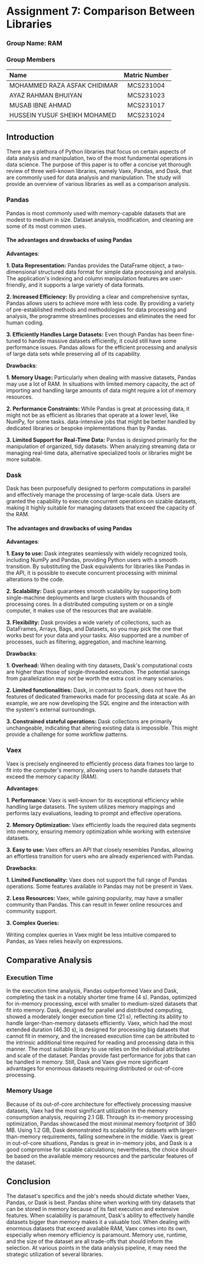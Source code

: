 # Assignment 7: Comparison Between Libraries 

### Group Name: RAM

### Group Members
| Name                             | Matric Number |
| :------------------------------- | :-------------:|
|MOHAMMED RAZA ASFAK CHIDIMAR | MCS231004|
|AYAZ RAHMAN BHUIYAN |MCS231023 |
|MUSAB IBNE AHMAD  |MCS231017 |
|HUSSEIN YUSUF SHEIKH MOHAMED |MCS231024 |

## Introduction

There are a plethora of Python libraries that focus on certain aspects of data analysis and manipulation, two of the most fundamental operations in data science. The purpose of this paper is to offer a concise yet thorough review of three well-known libraries, namely Vaex, Pandas, and Dask, that are commonly used for data analysis and manipulation. The study will provide an overview of various libraries as well as a comparison analysis.


### Pandas

Pandas is most commonly used with memory-capable datasets that are modest to medium in size. Dataset analysis, modification, and cleaning are some of its most common uses.

#### The advantages and drawbacks of using Pandas

**Advantages**:

**1. Data Representation:**
Pandas provides the DataFrame object, a two-dimensional structured data format for simple data processing and analysis. The application's indexing and column manipulation features are user-friendly, and it supports a large variety of data formats.


**2. Increased Efficiency:**
By providing a clear and comprehensive syntax, Pandas allows users to achieve more with less code. By providing a variety of pre-established methods and methodologies for data processing and analysis, the programme streamlines processes and eliminates the need for human coding.


**3. Efficiently Handles Large Datasets:**
Even though Pandas has been fine-tuned to handle massive datasets efficiently, it could still have some performance issues. Pandas allows for the efficient processing and analysis of large data sets while preserving all of its capability.


**Drawbacks**:

**1. Memory Usage:**
Particularly when dealing with massive datasets, Pandas may use a lot of RAM. In situations with limited memory capacity, the act of importing and handling large amounts of data might require a lot of memory resources.


**2. Performance Constraints:**
While Pandas is great at processing data, it might not be as efficient as libraries that operate at a lower level, like NumPy, for some tasks. data-intensive jobs that might be better handled by dedicated libraries or bespoke implementations than by Pandas.


**3. Limited Support for Real-Time Data:**
Pandas is designed primarily for the manipulation of organized, tidy datasets. When analyzing streaming data or managing real-time data, alternative specialized tools or libraries might be more suitable.


### Dask

Dask has been purposefully designed to perform computations in parallel and effectively manage the processing of large-scale data. Users are granted the capability to execute concurrent operations on sizable datasets, making it highly suitable for managing datasets that exceed the capacity of the RAM.


#### The advantages and drawbacks of using Pandas

**Advantages**:

**1. Easy to use:**
Dask integrates seamlessly with widely recognized tools, including NumPy and Pandas, providing Python users with a smooth transition. By substituting the Dask equivalents for libraries like Pandas in the API, it is possible to execute concurrent processing with minimal alterations to the code.


**2. Scalability:** 
Dask guarantees smooth scalability by supporting both single-machine deployments and large clusters with thousands of processing cores. In a distributed computing system or on a single computer, it makes use of the resources that are available.


**3. Flexibility:**
Dask provides a wide variety of collections, such as DataFrames, Arrays, Bags, and Datasets, so you may pick the one that works best for your data and your tasks. Also supported are a number of processes, such as filtering, aggregation, and machine learning.


**Drawbacks**:

**1. Overhead:**
When dealing with tiny datasets, Dask's computational costs are higher than those of single-threaded execution. The potential savings from parallelization may not be worth the extra cost in many scenarios.


**2. Limited functionalities:** 
Dask, in contrast to Spark, does not have the features of dedicated frameworks made for processing data at scale. As an example, we are now developing the SQL engine and the interaction with the system's external surroundings.


**3. Constrained stateful operations:** 
Dask collections are primarily unchangeable, indicating that altering existing data is impossible. This might provide a challenge for some workflow patterns.


### Vaex

Vaex is precisely engineered to efficiently process data frames too large to fit into the computer's memory, allowing users to handle datasets that exceed the memory capacity (RAM).

**Advantages**:

**1. Performance:**
Vaex is well-known for its exceptional efficiency while handling large datasets. The system utilizes memory mappings and performs lazy evaluations, leading to prompt and effective operations.


**2. Memory Optimization:**
Vaex efficiently loads the required data segments into memory, ensuring memory optimization while working with extensive datasets.


**3. Easy to use:**
Vaex offers an API that closely resembles Pandas, allowing an effortless transition for users who are already experienced with Pandas.


**Drawbacks**:

**1. Limited Functionality:**
Vaex does not support the full range of Pandas operations. Some features available in Pandas may not be present in Vaex.

**2. Less Resources:**
Vaex, while gaining popularity, may have a smaller community than Pandas. This can result in fewer online resources and community support.

**3. Complex Queries:**

Writing complex queries in Vaex might be less intuitive compared to Pandas, as Vaex relies heavily on expressions.


## Comparative Analysis

### Execution Time

In the execution time analysis, Pandas outperformed Vaex and Dask, completing the task in a notably shorter time frame (4 s). Pandas, optimized for in-memory processing, excel with smaller to medium-sized datasets that fit into memory. Dask, designed for parallel and distributed computing, showed a moderately longer execution time (21 s), reflecting its ability to handle larger-than-memory datasets efficiently. Vaex, which had the most extended duration (46.30 s), is designed for processing big datasets that cannot fit in memory, and the increased execution time can be attributed to the intrinsic additional time required for reading and processing data in this manner. The most suitable library to use relies on the individual attributes and scale of the dataset. Pandas provide fast performance for jobs that can be handled in memory. Still, Dask and Vaex give more significant advantages for enormous datasets requiring distributed or out-of-core processing.


### Memory Usage

Because of its out-of-core architecture for effectively processing massive datasets, Vaex had the most significant utilization in the memory consumption analysis, requiring 2.1 GB. Through its in-memory processing optimization, Pandas showcased the most minimal memory footprint of 380 MB. Using 1.2 GB, Dask demonstrated its scalability for datasets with larger-than-memory requirements, falling somewhere in the middle. Vaex is great in out-of-core situations, Pandas is great in in-memory jobs, and Dask is a good compromise for scalable calculations; nevertheless, the choice should be based on the available memory resources and the particular features of the dataset.


## Conclusion

The dataset's specifics and the job's needs should dictate whether Vaex, Pandas, or Dask is best. Pandas shine when working with tiny datasets that can be stored in memory because of its fast execution and extensive features. When scalability is paramount, Dask's ability to effectively handle datasets bigger than memory makes it a valuable tool. When dealing with enormous datasets that exceed available RAM, Vaex comes into its own, especially when memory efficiency is paramount. Memory use, runtime, and the size of the dataset are all trade-offs that should inform the selection. At various points in the data analysis pipeline, it may need the strategic utilization of several libraries.


